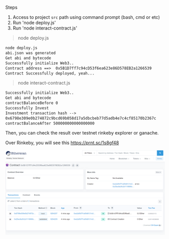 
Steps
1. Access to project `src` path using command prompt (bash, cmd or etc)
2. Run 'node deploy.js'
3. Run 'node interact-contract.js'

>node deploy.js

```
node deploy.js
abi.json was generated
Get abi and bytecode
Successfully initialize Web3..
Contract address ==>  0x5B1D7ff7c94cD53f6ea623e86D578EB2a1266539
Contract Successfully deployed, yeah...
```


> node interact-contract.js

```
Successfully initialize Web3..
Get abi and bytecode
contractBalanceBefore 0
Successfully Invest
Investment transaction hash --> 0x6798e309e0b274872c9bcd69b058d17a5dbcbeb77d5adb4e7c4cf85170b2367c
contractBalanceAfter 500000000000000000

```

Then, you can check the result over testnet rinkeby explorer or ganache.

Over Rinkeby, you will see this
https://prnt.sc/1s8gf48

<img src="https://github.com/lawweiliang/deploysoliditywithoutframework/blob/main/doc/rinkebyResult.png" width="500">
